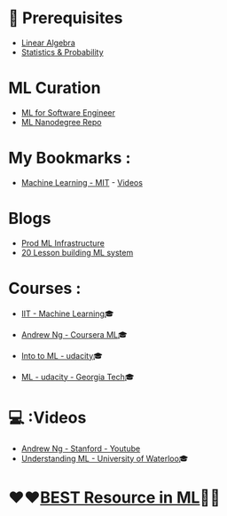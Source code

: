 # :closed_lock_with_key: Prerequisites
* [Linear Algebra](https://github.com/adhikariaman01/BookmarkSiteList/tree/master/MyBookmarkedLink/LinearAlgebra)
* [Statistics & Probability](https://github.com/adhikariaman01/BookmarkSiteList/blob/master/MyBookmarkedLink/Statistics/README.md)


# ML Curation 

* [ML for Software Engineer](https://github.com/ZuzooVn/machine-learning-for-software-engineers)
* [ML Nanodegree Repo](https://github.com/machinelearningnanodegree)



# My Bookmarks :
* [Machine Learning - MIT](https://ocw.mit.edu/courses/electrical-engineering-and-computer-science/6-867-machine-learning-fall-2006/) - [Videos](https://www.youtube.com/playlist?list=PLUl4u3cNGP619EG1wp0kT-7rDE_Az5TNd)

# Blogs 
* [Prod ML Infrastructure](https://machinelearningmastery.com/building-a-production-machine-learning-infrastructure/)
* [20 Lesson building ML system](https://www.kdnuggets.com/2015/12/xamat-20-lessons-building-machine-learning-systems.html)

# Courses :
* [IIT - Machine Learning](https://www.youtube.com/playlist?list=PLYihddLF-CgYuWNL55Wg8ALkm6u8U7gps):mortar_board: 
* [Andrew Ng - Coursera ML](https://www.coursera.org/learn/machine-learning):mortar_board: 

* [Into to ML - udacity](https://www.udacity.com/course/intro-to-machine-learning--ud120):mortar_board: 
* [ML - udacity - Georgia Tech](https://www.udacity.com/course/machine-learning--ud262):mortar_board: 

#   :computer: :Videos
* [Andrew Ng - Stanford - Youtube](https://www.youtube.com/playlist?list=PLA89DCFA6ADACE599)
* [Understanding ML - University of Waterloo](https://www.youtube.com/watch?v=b5NlRg8SjZg&list=PLPW2keNyw-usgvmR7FTQ3ZRjfLs5jT4BO):mortar_board:

# :heart::heart:[BEST Resource in ML](https://machinelearningmastery.com/start-here/):green_heart::green_heart:
